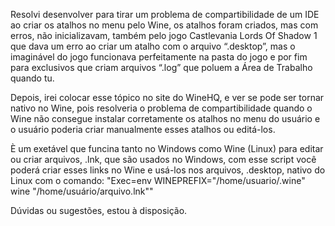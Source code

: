Resolvi desenvolver para tirar um problema de compartibilidade de um IDE ao criar os atalhos no menu pelo Wine, os atalhos foram criados, mas com erros, não inicializavam, também pelo jogo Castlevania Lords Of Shadow 1 que dava um erro ao criar um atalho com o arquivo “.desktop”, mas o imaginável do jogo funcionava perfeitamente na pasta do jogo e por fim para exclusivos que criam arquivos “.log” que poluem a Área de Trabalho quando tu.

Depois, irei colocar esse tópico no site do WineHQ, e ver se pode ser tornar nativo no Wine, pois resolveria o problema de compartibilidade quando o Wine não consegue instalar corretamente os atalhos no menu do usuário e o usuário poderia criar manualmente esses atalhos ou editá-los.

È um exetável que funcina tanto no Windows como Wine (Linux) para editar ou criar arquivos, .lnk, que são usados no Windows, com esse script você poderá criar esses links no Wine e usá-los nos arquivos, .desktop, nativo do Linux com o comando: 
"Exec=env WINEPREFIX="/home/usuario/.wine" wine "/home/usuário/arquivo.lnk""

Dúvidas ou sugestões, estou à disposição.
